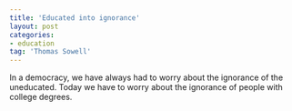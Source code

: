 ```yaml
---
title: 'Educated into ignorance'
layout: post
categories:
- education
tag: 'Thomas Sowell'
---
```


In a democracy, we have always had to worry about the ignorance of the uneducated. Today we have to worry about the ignorance of people with college degrees.